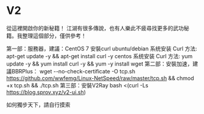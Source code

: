 # V2


從這裡開啟你的新秘籍！
江湖有很多傳說，也有人樂此不疲尋找更多的武功秘籍。我整理這個部分，僅供參考！

第一部：服務器，建議：CentOS 7
安裝curl
ubuntu/debian 系统安装 Curl 方法:
apt-get update -y && apt-get install curl -y
centos 系统安装 Curl 方法:
yum update -y && yum install curl -y && yum -y install wget
第二部：安裝加速，建議BBRPlus：
wget --no-check-certificate -O tcp.sh https://github.com/wwfemg/Linux-NetSpeed/raw/master/tcp.sh && chmod +x tcp.sh && ./tcp.sh
第三部：安裝V2Ray
bash <(curl -Ls https://blog.sprov.xyz/v2-ui.sh)

如何獨步天下，請自行摸索
